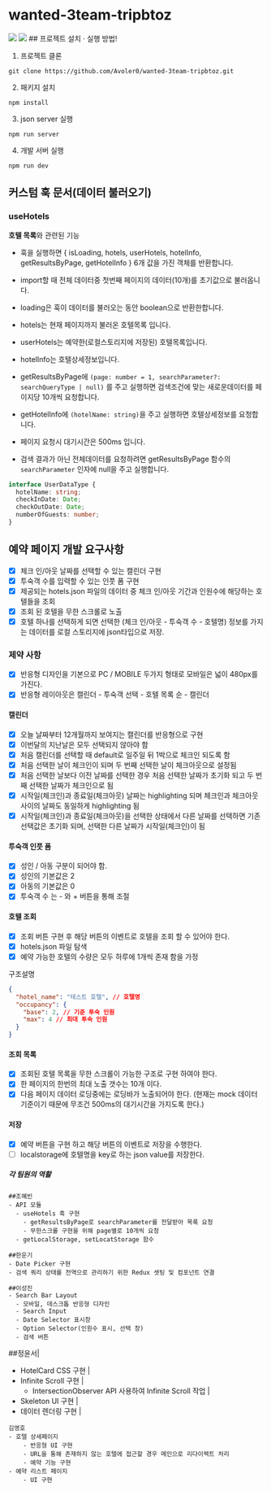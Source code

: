 # wanted-3team-tripbtoz
<img src="https://img.shields.io/badge/React-61DAFB?style=flat&logo=React&logoColor=white">
<img src="https://user-images.githubusercontent.com/91608021/183232719-6179cb2c-b82d-4585-9731-567855ad7dc4.svg">
## 프로젝트 설치 · 실행 방법!


1. 프로젝트 클론

```
git clone https://github.com/Avoler0/wanted-3team-tripbtoz.git
```

2. 패키지 설치

```
npm install
```

3. json server 실행

```
npm run server
```

4. 개발 서버 실행

```
npm run dev
```

## 커스텀 훅 문서(데이터 불러오기)

### useHotels

**호텔 목록**와 관련된 기능

- 훅을 실행하면 { isLoading, hotels, userHotels, hotelInfo, getResultsByPage, getHotelInfo } 6개 값을 가진 객체를 반환합니다.

- import할 때 전체 데이터중 첫번째 페이지의 데이터(10개)를 초기값으로 불러옵니다.

- loading은 훅이 데이터를 불러오는 동안 boolean으로 반환한합니다.

- hotels는 현재 페이지까지 불러온 호텔목록 입니다.

- userHotels는 예약한(로컬스토리지에 저장된) 호텔목록입니다.

- hotelInfo는 호텔상세정보입니다.

- getResultsByPage에 `(page: number = 1, searchParameter?: searchQueryType | null)` 를 주고 실행하면 검색조건에 맞는 새로운데이터를 페이지당 10개씩 요청합니다.

- getHotelInfo에 `(hotelName: string)`을 주고 실행하면 호텔상세정보를 요청합니다.

- 페이지 요청시 대기시간은 500ms 입니다.

- 검색 결과가 아닌 전체데이터를 요청하려면 getResultsByPage 함수의 `searchParameter` 인자에 null을 주고 실행합니다.

```ts
interface UserDataType {
  hotelName: string;
  checkInDate: Date;
  checkOutDate: Date;
  numberOfGuests: number;
}
```

## 예약 페이지 개발 요구사항

- [x] 체크 인/아웃 날짜를 선택할 수 있는 캘린더 구현
- [x] 투숙객 수를 입력할 수 있는 인풋 폼 구현
- [x] 제공되는 hotels.json 파일의 데이터 중 체크 인/아웃 기간과 인원수에 해당하는 호텔들을 조회
- [x] 조회 된 호텔을 무한 스크롤로 노출
- [x] 호텔 하나를 선택하게 되면 선택한 (체크 인/아웃 - 투숙객 수 - 호텔명) 정보를 가지는 데이터를 로컬 스토리지에 json타입으로 저장.

### 제약 사항

- [x] 반응형 디자인을 기본으로 PC / MOBILE 두가지 형태로 모바일은 넓이 480px를 가진다.
- [x] 반응형 레이아웃은 캘린더 - 투숙객 선택 - 호텔 목록 순 - 캘린더

#### 캘린더

- [x] 오늘 날짜부터 12개월까지 보여지는 캘린더를 반응형으로 구현
- [x] 이번달의 지난날은 모두 선택되지 않아야 함
- [x] 처음 캘린더를 선택할 때 default로 일주일 뒤 1박으로 체크인 되도록 함
- [x] 처음 선택한 날이 체크인이 되며 두 번째 선택한 날이 체크아웃으로 설정됨
- [x] 처음 선택한 날보다 이전 날짜를 선택한 경우 처음 선택한 날짜가 초기화 되고 두 번째 선택한 날짜가 체크인으로 됨
- [x] 시작일(체크인)과 종료일(체크아웃) 날짜는 highlighting 되며 체크인과 체크아웃 사이의 날짜도 동일하게 highlighting 됨
- [x] 시작일(체크인)과 종료일(체크아웃)을 선택한 상태에서 다른 날짜를 선택하면 기존 선택값은 초기화 되며, 선택한 다른 날짜가 시작일(체크인)이 됨

#### 투숙객 인풋 폼

- [x] 성인 / 아동 구분이 되어야 함.
- [x] 성인의 기본값은 2
- [x] 아동의 기본값은 0
- [x] 투숙객 수 는 - 와 + 버튼을 통해 조절

#### 호텔 조회

- [x] 조회 버튼 구현 후 해당 버튼의 이벤트로 호텔을 조회 할 수 있어야 한다.
- [x] hotels.json 파일 탐색
- [x] 예약 가능한 호텔의 수량은 모두 하루에 1개씩 존재 함을 가정

구조설명

```json
{
  "hotel_name": "테스트 호텔", // 호텔명
  "occupancy": {
    "base": 2, // 기준 투숙 인원
    "max": 4 // 최대 투숙 인원
  }
}
```

#### 조회 목록

- [x] 조회된 호텔 목록을 무한 스크롤이 가능한 구조로 구현 하여야 한다.
- [x] 한 페이지의 한번의 최대 노출 갯수는 10개 이다.
- [x] 다음 페이지 데이터 로딩중에는 로딩바가 노출되어야 한다. (현재는 mock 데이터 기준이기 때문에 무조건 500ms의 대기시간을 가지도록 한다.)

#### 저장

- [x] 예약 버튼을 구현 하고 해당 버튼의 이벤트로 저장을 수행한다.
- [ ] localstorage에 호텔명을 key로 하는 json value를 저장한다.

##### 각 팀원의 역활
```
##조혜빈
- API 모듈
  - useHotels 훅 구현
    - getResultsByPage로 searchParameter를 전달받아 목록 요청
    - 무한스크롤 구현을 위해 page별로 10개씩 요청
  - getLocalStorage, setLocatStorage 함수
```

```
##한운기 
- Date Picker 구현
- 검색 쿼리 상태를 전역으로 관리하기 위한 Redux 셋팅 및 컴포넌트 연결
```

```
##이성진
- Search Bar Layout
  - 모바일, 데스크톱 반응형 디자인
  - Search Input
  - Date Selector 표시창
  - Option Selector(인원수 표시, 선택 창)
  - 검색 버튼
```

##정윤서|
- HotelCard CSS 구현 |
- Infinite Scroll 구현 |
  - IntersectionObserver API 사용하여 Infinite Scroll 작업 |
- Skeleton UI 구현 |
- 데이터 렌더링 구현 |

```
김영호
- 호텔 상세페이지
    - 반응형 UI 구현
    - URL을 통해 존재하지 않는 호텔에 접근할 경우 메인으로 리다이렉트 처리
    - 예약 기능 구현
- 예약 리스트 페이지
    - UI 구현
```
